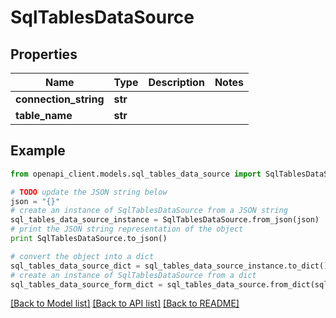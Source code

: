 # SqlTablesDataSource


## Properties
Name | Type | Description | Notes
------------ | ------------- | ------------- | -------------
**connection_string** | **str** |  | 
**table_name** | **str** |  | 

## Example

```python
from openapi_client.models.sql_tables_data_source import SqlTablesDataSource

# TODO update the JSON string below
json = "{}"
# create an instance of SqlTablesDataSource from a JSON string
sql_tables_data_source_instance = SqlTablesDataSource.from_json(json)
# print the JSON string representation of the object
print SqlTablesDataSource.to_json()

# convert the object into a dict
sql_tables_data_source_dict = sql_tables_data_source_instance.to_dict()
# create an instance of SqlTablesDataSource from a dict
sql_tables_data_source_form_dict = sql_tables_data_source.from_dict(sql_tables_data_source_dict)
```
[[Back to Model list]](../README.md#documentation-for-models) [[Back to API list]](../README.md#documentation-for-api-endpoints) [[Back to README]](../README.md)


